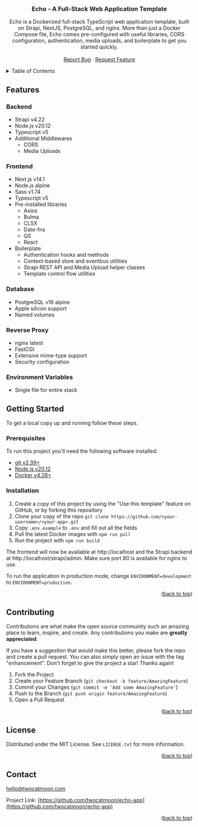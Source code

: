 <!-- Improved compatibility of back to top link: See: https://github.com/othneildrew/Best-README-Template/pull/73 -->
<a name="readme-top"></a>
<!--
*** Thanks for checking out the Best-README-Template. If you have a suggestion
*** that would make this better, please fork the repo and create a pull request
*** or simply open an issue with the tag "enhancement".
*** Don't forget to give the project a star!
*** Thanks again! Now go create something AMAZING! :D
-->



<h3 align="center">Echo - A Full-Stack Web Application Template</h3>

  <p align="center">
    Echo is a Dockerized full-stack TypeScript web application template, built on Strapi, NextJS, PostgreSQL, and nginx. More than just a Docker Compose file, Echo comes pre-configured with useful libraries, CORS configuration, authentication, media uploads, and boilerplate to get you started quickly.
    <br />
    <br />
    <a href="https://github.com/twocatmoon/echo-app/issues/new?labels=bug&template=bug-report---.md">Report Bug</a>
    ·
    <a href="https://github.com/twocatmoon/echo-app/issues/new?labels=enhancement&template=feature-request---.md">Request Feature</a>
  </p>
</div>



<!-- TABLE OF CONTENTS -->
<details>
  <summary>Table of Contents</summary>
  <ol>
    <li>
        <a href="#features">Features</a>
        <ul>
            <li><a href="#backend">Backend</a></li>
            <li><a href="#frontend">Frontend</a></li>
            <li><a href="#database">Database</a></li>
            <li><a href="#reverse-proxy">Reverse Proxy</a></li>
            <li><a href="#containerization">Containerization</a></li>
            <li><a href="#environment-variables">Environment Variables</a></li>
        </ul>
    </li>
    <li>
      <a href="#getting-started">Getting Started</a>
      <ul>
        <li><a href="#prerequisites">Prerequisites</a></li>
        <li><a href="#installation">Installation</a></li>
      </ul>
    </li>
    <li><a href="#usage">Usage</a></li>
    <li><a href="#contributing">Contributing</a></li>
    <li><a href="#license">License</a></li>
    <li><a href="#contact">Contact</a></li>
    <li><a href="#acknowledgments">Acknowledgments</a></li>
  </ol>
</details>



<!-- FEATURES -->
## Features

### Backend
- Strapi v4.22
- Node.js v20.12
- Typescript v5
- Additional Middlewares
    - CORS
    - Media Uploads

### Frontend
- Next.js v14.1
- Node.js alpine
- Sass v1.74
- Typescript v5
- Pre-installed libraries
    - Axios
    - Bulma
    - CLSX
    - Date-fns
    - QS
    - React
- Boilerplate
    - Authentication hooks and methods
    - Context-based store and eventbus utilities
    - Strapi REST API and Media Upload helper classes
    - Template control flow utilities

### Database
- PostgreSQL v16 alpine
- Apple silicon support
- Named volumes

### Reverse Proxy
- nginx latest
- FastCGI
- Extensive mime-type support
- Security configuration

### Environment Variables
- Single file for entire stack



<!-- GETTING STARTED -->
## Getting Started

To get a local copy up and running follow these steps.

### Prerequisites

To run this project you'll need the following software installed:
- [git v2.39+](https://git-scm.com/downloads)
- [Node.js v20.12](https://nodejs.org/en/download)
- [Docker v4.28+](https://www.docker.com/get-started)

### Installation

1. Create a copy of this project by using the "Use this template" feature on GitHub, or by forking this repository
2. Clone your copy of the repo `git clone https://github.com/<your-username>/<your-app>.git`
3. Copy `.env.example` to `.env` and fill out all the fields
4. Pull the latest Docker images with `npm run pull`
5. Run the project with `npm run build`

The frontend will now be available at http://localhost and the Strapi backend at http://localhost/strapi/admin. Make sure port 80 is available for nginx to use.

To run the application in production mode, change `ENVIRONMENT=development` to `ENVIRONMENT=production`.

<p align="right">(<a href="#readme-top">back to top</a>)</p>



<!-- CONTRIBUTING -->
## Contributing

Contributions are what make the open source community such an amazing place to learn, inspire, and create. Any contributions you make are **greatly appreciated**.

If you have a suggestion that would make this better, please fork the repo and create a pull request. You can also simply open an issue with the tag "enhancement".
Don't forget to give the project a star! Thanks again!

1. Fork the Project
2. Create your Feature Branch (`git checkout -b feature/AmazingFeature`)
3. Commit your Changes (`git commit -m 'Add some AmazingFeature'`)
4. Push to the Branch (`git push origin feature/AmazingFeature`)
5. Open a Pull Request

<p align="right">(<a href="#readme-top">back to top</a>)</p>



<!-- LICENSE -->
## License

Distributed under the MIT License. See `LICENSE.txt` for more information.

<p align="right">(<a href="#readme-top">back to top</a>)</p>



<!-- CONTACT -->
## Contact

hello@twocatmoon.com

Project Link: [https://github.com/twocatmoon/echo-app](https://github.com/twocatmoon/echo-app)

<p align="right">(<a href="#readme-top">back to top</a>)</p>



<!-- MARKDOWN LINKS & IMAGES -->
<!-- https://www.markdownguide.org/basic-syntax/#reference-style-links -->
[contributors-shield]: https://img.shields.io/github/contributors/twocatmoon/echo-app.svg?style=for-the-badge
[contributors-url]: https://github.com/twocatmoon/echo-app/graphs/contributors
[forks-shield]: https://img.shields.io/github/forks/twocatmoon/echo-app.svg?style=for-the-badge
[forks-url]: https://github.com/twocatmoon/echo-app/network/members
[stars-shield]: https://img.shields.io/github/stars/twocatmoon/echo-app.svg?style=for-the-badge
[stars-url]: https://github.com/twocatmoon/echo-app/stargazers
[issues-shield]: https://img.shields.io/github/issues/twocatmoon/echo-app.svg?style=for-the-badge
[issues-url]: https://github.com/twocatmoon/echo-app/issues
[license-shield]: https://img.shields.io/github/license/twocatmoon/echo-app.svg?style=for-the-badge
[license-url]: https://github.com/twocatmoon/echo-app/blob/master/LICENSE.txt
[linkedin-shield]: https://img.shields.io/badge/-LinkedIn-black.svg?style=for-the-badge&logo=linkedin&colorB=555
[linkedin-url]: https://linkedin.com/in/linkedin_username
[product-screenshot]: images/screenshot.png
[Next.js]: https://img.shields.io/badge/next.js-000000?style=for-the-badge&logo=nextdotjs&logoColor=white
[Next-url]: https://nextjs.org/
[React.js]: https://img.shields.io/badge/React-20232A?style=for-the-badge&logo=react&logoColor=61DAFB
[React-url]: https://reactjs.org/
[Vue.js]: https://img.shields.io/badge/Vue.js-35495E?style=for-the-badge&logo=vuedotjs&logoColor=4FC08D
[Vue-url]: https://vuejs.org/
[Angular.io]: https://img.shields.io/badge/Angular-DD0031?style=for-the-badge&logo=angular&logoColor=white
[Angular-url]: https://angular.io/
[Svelte.dev]: https://img.shields.io/badge/Svelte-4A4A55?style=for-the-badge&logo=svelte&logoColor=FF3E00
[Svelte-url]: https://svelte.dev/
[Laravel.com]: https://img.shields.io/badge/Laravel-FF2D20?style=for-the-badge&logo=laravel&logoColor=white
[Laravel-url]: https://laravel.com
[Bootstrap.com]: https://img.shields.io/badge/Bootstrap-563D7C?style=for-the-badge&logo=bootstrap&logoColor=white
[Bootstrap-url]: https://getbootstrap.com
[JQuery.com]: https://img.shields.io/badge/jQuery-0769AD?style=for-the-badge&logo=jquery&logoColor=white
[JQuery-url]: https://jquery.com 
